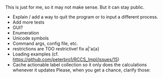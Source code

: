 This is just for me, so it may not make sense. But it can stay public.

- Explain / add a way to quit the program or to input a different process.
- Add more tests
- GUI?
- Enumeration
- Unicode symbols
- Command args, config file, etc.
- restrictions are TOO restrictive! fix a|'a\{a}
- Loading examples (cf. <https://github.com/peterbro1/RCCS_Impl/issues/15>)
- Cache actionable label collection so it only does the calculations whenever it updates
Please, when you get a chance, clarify those:

